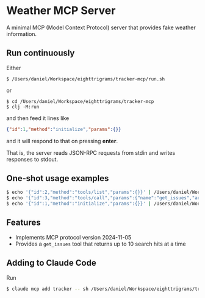 # Weather MCP Server

A minimal MCP (Model Context Protocol) server that provides fake weather information.

## Run continuously

Either

```
$ /Users/daniel/Workspace/eighttrigrams/tracker-mcp/run.sh
```

or

```
$ cd /Users/daniel/Workspace/eighttrigrams/tracker-mcp
$ clj -M:run
```

and then feed it lines like

```json
{"id":1,"method":"initialize","params":{}}
```

and it will respond to that on pressing **enter**. 

That is, the server reads JSON-RPC requests from stdin and writes responses to stdout.

## One-shot usage examples

```sh
$ echo '{"id":2,"method":"tools/list","params":{}}' | /Users/daniel/Workspace/eighttrigrams/tracker-mcp/run.sh
$ echo '{"id":3,"method":"tools/call","params":{"name":"get_issues","arguments":{"q":"Paris"}}}' | /Users/daniel/Workspace/eighttrigrams/tracker-mcp/run.sh
$ echo '{"id":1,"method":"initialize","params":{}}' | /Users/daniel/Workspace/eighttrigrams/tracker-mcp/run.sh
```

## Features

- Implements MCP protocol version 2024-11-05
- Provides a `get_issues` tool that returns up to 10 search hits at a time

## Adding to Claude Code

Run

```sh
$ claude mcp add tracker -- sh /Users/daniel/Workspace/eighttrigrams/tracker-mcp/run.sh
```
